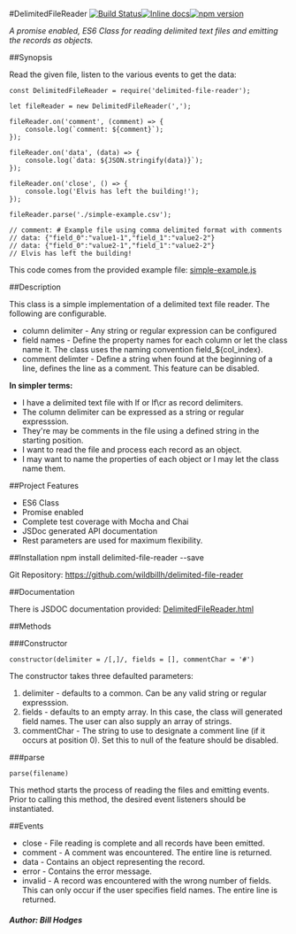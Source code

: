 #DelimitedFileReader
[![Build Status](https://travis-ci.org/wildbillh/delimited-file-reader.svg?branch=master)](https://travis-ci.org/wildbillh/delimited-file-reader)[![Inline docs](http://inch-ci.org/github/wildbillh/delimited-file-reader.svg?branch=master)](http://inch-ci.org/github/wildbillh/delimited-file-reader)[![npm version](https://badge.fury.io/js/delimited-file-reader.svg)](https://badge.fury.io/js/delimited-file-reader)

_A promise enabled, ES6 Class for reading delimited text files and 
emitting the records as objects._  

##Synopsis

Read the given file, listen to the various events to get the data:

```javascipt
const DelimitedFileReader = require('delimited-file-reader');

let fileReader = new DelimitedFileReader(',');

fileReader.on('comment', (comment) => {
    console.log(`comment: ${comment}`);
});

fileReader.on('data', (data) => {
    console.log(`data: ${JSON.stringify(data)}`);
});

fileReader.on('close', () => {
    console.log('Elvis has left the building!');
});

fileReader.parse('./simple-example.csv');

// comment: # Example file using comma delimited format with comments
// data: {"field_0":"value1-1","field_1":"value2-2"}
// data: {"field_0":"value2-1","field_1":"value2-2"}
// Elvis has left the building!
```

This code comes from the provided example file: [simple-example.js](examples/simple-example.js) 


##Description

This class is a simple implementation of a delimited text file reader.
The following are configurable.
<ul>
<li>column delimiter - Any string or regular expression can be configured</li>
<li>field names - Define the property names for each column or let the class name it. The class uses the naming convention field_${col_index}.</li>
<li>comment delimter - Define a string when found at the beginning of a line, defines the line as a comment. This feature can be disabled.</li>
</ul>


**In simpler terms:** 
* I have a delimited text file with lf or lf\cr as record delimiters. 
* The column delimiter can be expressed as a string or regular expresssion.
* They're may be comments in the file using a defined string in the starting position.
* I want to read the file and process each record as an object.
* I may want to name the properties of each object or I may let the class name them. 


##Project Features
* ES6 Class
* Promise enabled
* Complete test coverage with Mocha and Chai
* JSDoc generated API documentation
* Rest parameters are used for maximum flexibility.

##Installation
npm install delimited-file-reader --save

Git Repository: https://github.com/wildbillh/delimited-file-reader

##Documentation


There is JSDOC documentation provided: [DelimitedFileReader.html](doc/DelimitedFileReader.html)

##Methods

###Constructor
```javascipt
constructor(delimiter = /[,]/, fields = [], commentChar = '#')
```
The constructor takes three defaulted parameters:
1. delimiter - defaults to a common. Can be any valid string or regular expresssion.
2. fields - defaults to an empty array. In this case, the class will generated 
field names. The user can also supply an array of strings. 
3. commentChar - The string to use to designate a comment line (if it occurs at position 0).
Set this to null of the feature should be disabled.

###parse
```javascipt
parse(filename)
```
This method starts the process of reading the files and emitting events.
Prior to calling this method, the desired event listeners should be 
instantiated. 

##Events
* close - File reading is complete and all records have been emitted.
* comment - A comment was encountered. The entire line is returned.
* data - Contains an object representing the record.
* error - Contains the error message.
* invalid - A record was encountered with the wrong number of fields. 
This can only occur if the user specifies field names. The entire line is returned.

##### Author: Bill Hodges